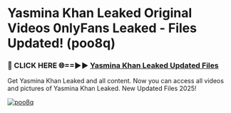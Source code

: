 # Yasmina Khan Leaked Original Videos 0nlyFans Leaked - Files Updated! (poo8q)

<h3>🔴 CLICK HERE 🌐==►► <a href="https://tinyurl.com/x26r9saj" rel="nofollow">Yasmina Khan Leaked Updated Files</a></h3>

Get Yasmina Khan Leaked and all content. Now you can access all videos and pictures of Yasmina Khan Leaked. New Updated Files 2025!

[![poo8q](https://i.imgur.com/LkgZPqh.gif)](https://tinyurl.com/x26r9saj)
